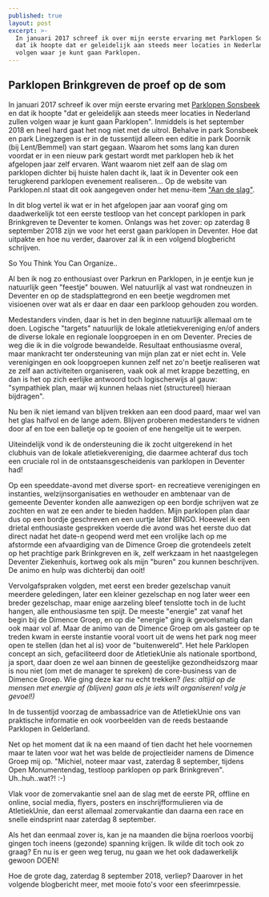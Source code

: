 ```yaml
---
published: true
layout: post
excerpt: >-
  In januari 2017 schreef ik over mijn eerste ervaring met Parklopen Sonsbeek en
  dat ik hoopte dat er geleidelijk aan steeds meer locaties in Nederland zullen
  volgen waar je kunt gaan Parklopen.
---
```

## Parklopen Brinkgreven de proef op de som

In januari 2017 schreef ik over mijn eerste ervaring met  [Parklopen Sonsbeek](https://mzandbelt.github.io/Parklopen-Sonsbeek/) en dat ik hoopte "dat er geleidelijk aan steeds meer locaties in Nederland zullen volgen waar je kunt gaan Parklopen". Inmiddels is het september 2018 en heel hard gaat het nog niet met de uitrol. Behalve in park Sonsbeek en park Linegzegen is er in de tussentijd alleen een editie in park Doornik (bij Lent/Bemmel) van start gegaan. Waarom het soms lang kan duren voordat er in een nieuw park gestart wordt met parklopen heb ik het afgelopen jaar zelf ervaren. Want waarom niet zelf aan de slag om parklopen dichter bij huiste halen dacht ik, laat ik in Deventer ook een terugkerend parklopen evenement realiseren... Op de website van Parklopen.nl staat dit ook aangegeven onder het menu-item ["Aan de slag"](https://www.parklopen.nl/aan-de-slag/).

In dit blog vertel ik wat er in het afgelopen jaar aan vooraf ging om daadwerkelijk tot een eerste testloop van het concept parklopen in park Brinkgreven te Deventer te komen. Onlangs was het zover: op zaterdag 8 september 2018 zijn we voor het eerst gaan parklopen in Deventer. Hoe dat uitpakte en hoe nu verder, daarover zal ik in een volgend blogbericht schrijven. 


So You Think You Can Organize..

Al ben ik nog zo enthousiast over Parkrun en Parklopen, in je eentje kun je natuurlijk geen "feestje" bouwen. Wel natuurlijk al vast wat rondneuzen in Deventer en op de stadsplattegrond en een beetje wegdromen met visioenen over wat als er daar en daar een parkloop gehouden zou worden.

Medestanders vinden, daar is het in den beginne natuurlijk allemaal om te doen. Logische "targets" natuurlijk de lokale atletiekvereniging en/of anders de diverse lokale en regionale loopgroepen in en om Deventer. Precies de weg die ik in die volgrode bewandelde. Resultaat enthousiasme overal, maar mankracht ter ondersteuning van mijn plan zat er niet echt in. Vele verenigingen en ook loopgroepen kunnen zelf net zo'n beetje realiseren wat ze zelf aan activiteiten organiseren, vaak ook al met krappe bezetting, en dan is het op zich eerlijke antwoord toch logischerwijs al gauw: "sympathiek plan, maar wij kunnen helaas niet (structureel) hieraan bijdragen".

Nu ben ik niet iemand van blijven trekken aan een dood paard, maar wel van het glas halfvol en de lange adem. Blijven proberen medestanders te vidnen door af en toe een balletje op te gooien of ene hengeltje uit te werpen.

Uiteindelijk vond ik de ondersteuning die ik zocht uitgerekend in het clubhuis van de lokale atletiekvereniging, die daarmee achteraf dus toch een cruciale rol in de ontstaansgescheidenis van parklopen in Deventer had!

Op een speeddate-avond met diverse sport- en recreatieve verenigingen en instanties, welzijnsorganisaties en wethouder en ambtenaar van de gemeente Deventer konden alle aanwezigen op een bordje schrijven wat ze zochten en wat ze een ander te bieden hadden. Mijn parklopen plan daar dus op een bordje geschreven en een uurtje later BINGO. Hoeewel ik een drietal enthousiaste gesprekken voerde die avond was het eerste duo dat direct nadat het date-n geopend werd met een vrolijke lach op me afstormde een afvaardiging van de Dimence Groep die grotendeels zetelt op het prachtige park Brinkgreven en ik, zelf werkzaam in het naastgelegen Deventer Ziekenhuis, kortweg ook als mijn "buren" zou kunnen beschrijven. De animo en hulp was dichterbij dan ooit!

Vervolgafspraken volgden, met eerst een breder gezelschap vanuit meerdere geledingen, later een kleiner gezelschap en nog later weer een breder gezelschap, maar enige aarzeling bleef tenslotte toch in de lucht hangen, alle enthousiasme ten spijt. De meeste "energie" zat vanaf het begin bij de Dimence Groep, en op die "energie" ging ik gevoelsmatig dan ook maar vol af. Maar de animo van de Dimence Groep om als gasteer op te treden kwam in eerste instantie vooral voort uit de wens het park nog meer open te stellen (dan het al is) voor de "buitenwereld". Het hele Parklopen concept an sich, gefaciliteerd door de AtletiekUnie als nationale sportbond, ja sport, daar doen ze wel aan binnen de geestelijke gezondheidszorg maar is nou niet (om met de manager te spreken) de core-business van de Dimence Groep. Wie ging deze kar nu echt trekken?
*(les: altijd op de mensen met energie af (blijven) gaan als je iets wilt organiseren! volg je gevoel!)*

In de tussentijd voorzag de ambassadrice van de AtletiekUnie ons van praktische informatie en ook voorbeelden van de reeds bestaande Parklopen in Gelderland.

Net op het moment dat ik na een maand of tien dacht het hele voornemen maar te laten voor wat het was belde de projectleider namens de Dimence Groep mij op. "Michiel, noteer maar vast, zaterdag 8 september, tijdens Open Monumentendag, testloop parklopen op park Brinkgreven".
Uh..huh..wat?! :-)

Vlak voor de zomervakantie snel aan de slag met de eerste PR, offline en online, social media, flyers, posters en inschrijfformulieren via de AtletiekUnie, dan eerst allemaal zomervakantie dan daarna een race en snelle eindsprint naar zaterdag 8 september.

Als het dan eenmaal zover is, kan je na maanden die bijna roerloos voorbij gingen toch ineens (gezonde) spanning krijgen. Ik wilde dit toch ook zo graag? En nu is er geen weg terug, nu gaan we het ook dadawerkelijk gewoon DOEN!

Hoe de grote dag, zaterdag 8 september 2018, verliep?
Daarover in het volgende blogbericht meer, met mooie foto's voor een sfeerimrpessie.
